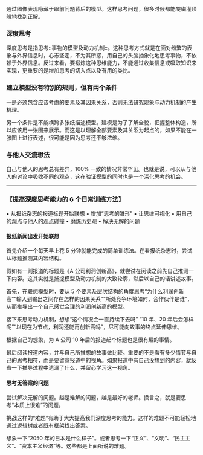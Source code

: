 
通过图像表现隐藏于眼前问题背后的模型。这样思考问题，很多时候都能醍醐灌顶般地找到正解。

### 深度思考
深度思考是指思考::事物的模型及动力机制::。这种思考方式就是在面对纷繁的表象与外界信息时，心志坚定，不为其所惑，用自己的头脑抽象化地思考事物，不依赖于外界信息。反过来看，要锻炼这种思维能力，不能通过收集信息或吸取知识来实现，更重要的是增加思考的切入点以及有用的类比。


### 建立模型没有特别的规则，但有两个条件
一是必须包含应该考虑的要素及其因果关系，否则无法研究现象与动力机制的产生机理。

另一个条件是不能横跨多张纸描述模型。建模是为了了解全貌，把握整体构造，所以应该用一张图来展示。而这是以理解全部要素及其关系为起点的，如果不能在一张图上进行表述，很可能是因为思考还不够浓缩。

### 与他人交流想法
自己与他人的思考总有差异，100% 一致的情况非常罕见。也就是说，可以从与他人的讨论中吸收不同的观点，这在验证模型的同时也是一个深化思考的机会。

---

### 【提高深度思考能力的 6 个日常训练方法】
• 从报纸杂志的报道标题开始联想
• 增加“思考的雏形”
• 让思维可视化
• 用自己的观点与他人的观点碰撞
• 磨炼历史观
• 解决无解的问题

#### 报纸新闻出发开始联想
首先介绍一个每天早上花 5 分钟就能完成的简单训练法。在看报纸杂志时，尝试从标题推测其内容结构。

假如有一则报道的标题是《A 公司利润创新高》，就尝试在阅读之前先自己推测一下内容。这其实就是捕捉模型及动力机制的大致轮廓，然后以自己的话讲述故事。

首先，在联想模型时，要从 5 个要素及层次结构的角度思考“为什么利润创新高”“输入到输出之间存在怎样的因果关系”“所处竞争环境如何，合作伙伴是谁”，从而推导出一个自己感觉合理的利润创新高的模型。

接下来思考动力机制，想想“这个情况会一直持续下去吗” “10 年、20 年后会怎样呢”“以现在为节点，利润还能再创新高吗”，尽可能向故事的终点延伸思维。

根据自己的想象，为 A 公司 10 年后的报道起个标题也是很有趣的事情。

最后阅读报道内容，并与自己所推想的故事做比较。重要的不是看有多少情节与自己的思考相符，而是要留意报道中的视角。如果报道中有自己没想到的内容，就反省一下推导过程中遗漏了什么，并留心学习这一视角。

#### 思考无答案的问题
尝试解决无解的问题。越是难解的问题，越是最好的老师。换言之，就是要思考“本质上很难”的问题。

挑战这样的“难题”有助于大大提高我们深度思考的能力。这样的难题不可能轻松地通过逻辑树或者既有框架找出答案。

想象一下“2050 年的日本是什么样子”。或者思考一下“正义”、“文明”、“民主主义”、“资本主义经济”等。这些都是上面所说的难题。




